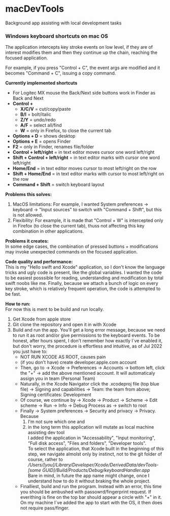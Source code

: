 # macDevTools
Background app assisting with local development tasks

### **Windows keyboard shortcuts on mac OS**
The application intercepts key stroke events on low level, if they are of interest modifies them and then they continue up the chain, reaching the focused application.

For example, if you press "Control + C", the event args are modified and it becomes "Command + C", issuing a copy command.

**Currently implemented shortcuts**  
- For Logitec MX mouse the Back/Next side buttons work in Finder as Back and Next
- **Control +**  
	 - **X/C/V** = cut/copy/paste
	 - **B/I** = bolt/italic
	 - **Z/Y** = undo/redo
	 - **A/F** = select all/find
	 - **W** = only in Firefox, to close the current tab
- **Options + D** = shows desktop
- **Options + E** = opens Finder
- **F2** = only in Finder, renames file/folder
- **Control + left/right** = in text editor moves cursor one word left/right
- **Shift + Control + left/right** = in text editor marks with cursor one word left/right
- **Home/End** = in text editor moves cursor to most left/right on the row
- **Shift + Home/End** = in text editor marks with cursor to most left/right on the row
- **Command + Shift** = switch keyboard layout

**Problems this solves:**  
1. MacOS limitations: For example, I wanted System preferences -> keyboard -> "Input sources" to switch with "Command + Shift", but this is not allowed.
2. Flexibility: For example, it is made that "Control + W" is intercepted only in Firefox (to close the current tab), thuss not affecting this key combination in other applications.

**Problems it creates:**  
In some edge cases, the combination of pressed buttons + modifications may invoke unexpected commands on the focused application.

**Code quality and performance:**  
This is my "Hello swift and Xcode" application, so I don't know the language tricks and ugly code is present, like the global variables.
I wanted the code to be easiest posssible for reading, understanding and modification by total swift noobs like me.
Finally, because we attach a bunch of logic on every key stroke, which is relatively frequent operation, the code is attempted to be fast.

**How to run:**  
For now this is ment to be build and run locally.
1. Get Xcode from apple store
2. Git clone the repository and open it in with Xcode
3. Build and run the app. You'll get a long error message, because we need to run it as root and/or give permissions to the keyboard events. To be honest, after hours spent, I don't remember how exactly I`ve enabled it, but don't worry, the procedure is effortless and intuitive, as of Jul 2022 you just have to:
	- NOT RUN XCODE AS ROOT, causes pain
	- (if you don't have) create developer.apple.com account
	- Then, go to -> Xcode -> Preferences -> Accounts -> bottom left, click the "+" -> add the above mentioned account. It will automaticaly assign you in team (Personal Team)
	- Naturally, in the Xcode Navigator click the .xcodeproj file (top blue file) -> Signing and capabilities -> Team: the team from above; Signing certificates: Development
	- Of course, we continue by -> Xcode -> Product -> Scheme -> Edit scheme -> Run -> Info -> Debug Process as -> switch to root
	- Finally -> System preferences -> Security and privacy -> Privacy. Because
		1) I'm not sure which one and
		2) in the long term this application will mutate as local machine assisting dev tool  
		I added the application in "Accessability", "Input monitoring", "Full disk access", "Files and folders", "Developer tools".  
		To select the application, that Xcode built in the beginning of this step, we navigate almolst only by instinct, not to the git folder of course, rather to */Users/[you]/Library/Developer/Xcode/DerivedData/devTools-[some GUID]/Build/Products/Debug/keyboardHandler.app*  
		Bare in mind, in future the app name might change, once I understand how to do it without braking the whole project.
	- Finalliest, build and run the program. Instead with an error, this time you should be ambushed with passowrd/fingerprint request. If everithing is fine on the top bar should appear a circle with "+" in it. On my machine I`ve added the app to start with the OS, it then does not require pass/finger.